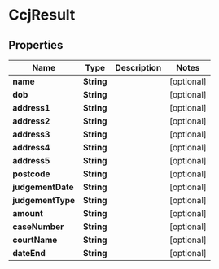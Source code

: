 
# CcjResult

## Properties
Name | Type | Description | Notes
------------ | ------------- | ------------- | -------------
**name** | **String** |  |  [optional]
**dob** | **String** |  |  [optional]
**address1** | **String** |  |  [optional]
**address2** | **String** |  |  [optional]
**address3** | **String** |  |  [optional]
**address4** | **String** |  |  [optional]
**address5** | **String** |  |  [optional]
**postcode** | **String** |  |  [optional]
**judgementDate** | **String** |  |  [optional]
**judgementType** | **String** |  |  [optional]
**amount** | **String** |  |  [optional]
**caseNumber** | **String** |  |  [optional]
**courtName** | **String** |  |  [optional]
**dateEnd** | **String** |  |  [optional]



